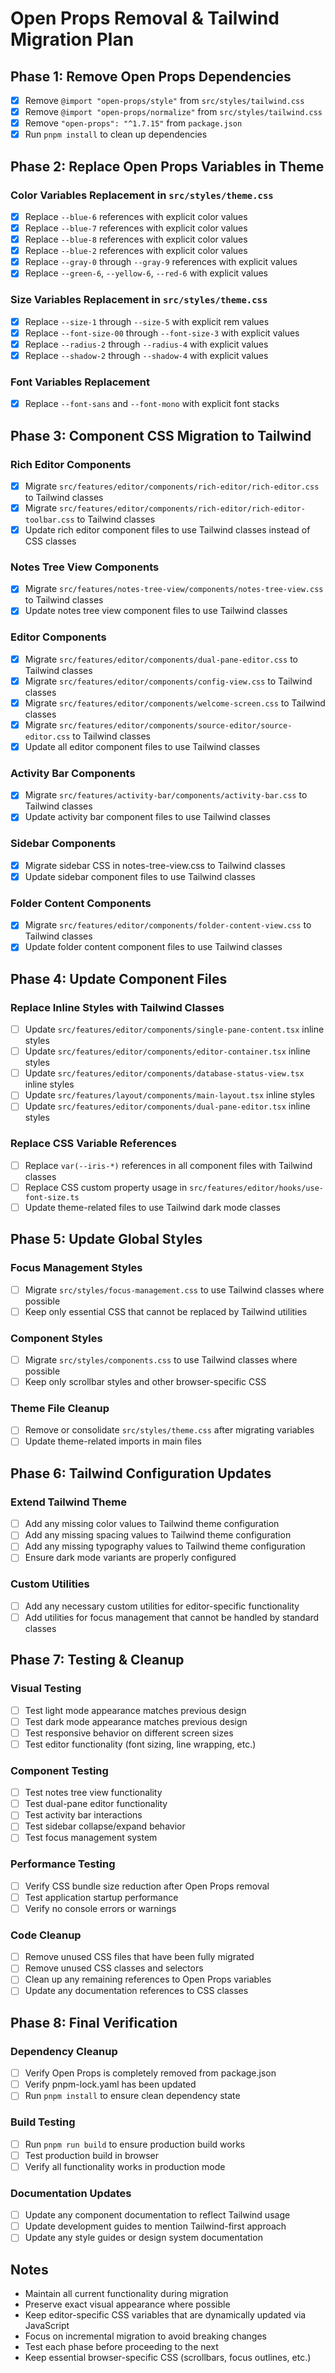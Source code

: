 # Open Props Removal & Tailwind Migration Plan

## Phase 1: Remove Open Props Dependencies

- [x] Remove `@import "open-props/style"` from `src/styles/tailwind.css`
- [x] Remove `@import "open-props/normalize"` from `src/styles/tailwind.css`
- [x] Remove `"open-props": "^1.7.15"` from `package.json`
- [x] Run `pnpm install` to clean up dependencies

## Phase 2: Replace Open Props Variables in Theme

### Color Variables Replacement in `src/styles/theme.css`
- [x] Replace `--blue-6` references with explicit color values
- [x] Replace `--blue-7` references with explicit color values
- [x] Replace `--blue-8` references with explicit color values
- [x] Replace `--blue-2` references with explicit color values
- [x] Replace `--gray-0` through `--gray-9` references with explicit values
- [x] Replace `--green-6`, `--yellow-6`, `--red-6` with explicit values

### Size Variables Replacement in `src/styles/theme.css`
- [x] Replace `--size-1` through `--size-5` with explicit rem values
- [x] Replace `--font-size-00` through `--font-size-3` with explicit values
- [x] Replace `--radius-2` through `--radius-4` with explicit values
- [x] Replace `--shadow-2` through `--shadow-4` with explicit values

### Font Variables Replacement
- [x] Replace `--font-sans` and `--font-mono` with explicit font stacks

## Phase 3: Component CSS Migration to Tailwind

### Rich Editor Components
- [x] Migrate `src/features/editor/components/rich-editor/rich-editor.css` to Tailwind classes
- [x] Migrate `src/features/editor/components/rich-editor/rich-editor-toolbar.css` to Tailwind classes
- [x] Update rich editor component files to use Tailwind classes instead of CSS classes

### Notes Tree View Components
- [x] Migrate `src/features/notes-tree-view/components/notes-tree-view.css` to Tailwind classes
- [x] Update notes tree view component files to use Tailwind classes

### Editor Components
- [x] Migrate `src/features/editor/components/dual-pane-editor.css` to Tailwind classes
- [x] Migrate `src/features/editor/components/config-view.css` to Tailwind classes
- [x] Migrate `src/features/editor/components/welcome-screen.css` to Tailwind classes
- [x] Migrate `src/features/editor/components/source-editor/source-editor.css` to Tailwind classes
- [x] Update all editor component files to use Tailwind classes

### Activity Bar Components
- [x] Migrate `src/features/activity-bar/components/activity-bar.css` to Tailwind classes
- [x] Update activity bar component files to use Tailwind classes

### Sidebar Components
- [x] Migrate sidebar CSS in notes-tree-view.css to Tailwind classes
- [x] Update sidebar component files to use Tailwind classes

### Folder Content Components
- [x] Migrate `src/features/editor/components/folder-content-view.css` to Tailwind classes
- [x] Update folder content component files to use Tailwind classes

## Phase 4: Update Component Files

### Replace Inline Styles with Tailwind Classes
- [ ] Update `src/features/editor/components/single-pane-content.tsx` inline styles
- [ ] Update `src/features/editor/components/editor-container.tsx` inline styles
- [ ] Update `src/features/editor/components/database-status-view.tsx` inline styles
- [ ] Update `src/features/layout/components/main-layout.tsx` inline styles
- [ ] Update `src/features/editor/components/dual-pane-editor.tsx` inline styles

### Replace CSS Variable References
- [ ] Replace `var(--iris-*)` references in all component files with Tailwind classes
- [ ] Replace CSS custom property usage in `src/features/editor/hooks/use-font-size.ts`
- [ ] Update theme-related files to use Tailwind dark mode classes

## Phase 5: Update Global Styles

### Focus Management Styles
- [ ] Migrate `src/styles/focus-management.css` to use Tailwind classes where possible
- [ ] Keep only essential CSS that cannot be replaced by Tailwind utilities

### Component Styles
- [ ] Migrate `src/styles/components.css` to use Tailwind classes where possible
- [ ] Keep only scrollbar styles and other browser-specific CSS

### Theme File Cleanup
- [ ] Remove or consolidate `src/styles/theme.css` after migrating variables
- [ ] Update theme-related imports in main files

## Phase 6: Tailwind Configuration Updates

### Extend Tailwind Theme
- [ ] Add any missing color values to Tailwind theme configuration
- [ ] Add any missing spacing values to Tailwind theme configuration
- [ ] Add any missing typography values to Tailwind theme configuration
- [ ] Ensure dark mode variants are properly configured

### Custom Utilities
- [ ] Add any necessary custom utilities for editor-specific functionality
- [ ] Add utilities for focus management that cannot be handled by standard classes

## Phase 7: Testing & Cleanup

### Visual Testing
- [ ] Test light mode appearance matches previous design
- [ ] Test dark mode appearance matches previous design
- [ ] Test responsive behavior on different screen sizes
- [ ] Test editor functionality (font sizing, line wrapping, etc.)

### Component Testing
- [ ] Test notes tree view functionality
- [ ] Test dual-pane editor functionality
- [ ] Test activity bar interactions
- [ ] Test sidebar collapse/expand behavior
- [ ] Test focus management system

### Performance Testing
- [ ] Verify CSS bundle size reduction after Open Props removal
- [ ] Test application startup performance
- [ ] Verify no console errors or warnings

### Code Cleanup
- [ ] Remove unused CSS files that have been fully migrated
- [ ] Remove unused CSS classes and selectors
- [ ] Clean up any remaining references to Open Props variables
- [ ] Update any documentation references to CSS classes

## Phase 8: Final Verification

### Dependency Cleanup
- [ ] Verify Open Props is completely removed from package.json
- [ ] Verify pnpm-lock.yaml has been updated
- [ ] Run `pnpm install` to ensure clean dependency state

### Build Testing
- [ ] Run `pnpm run build` to ensure production build works
- [ ] Test production build in browser
- [ ] Verify all functionality works in production mode

### Documentation Updates
- [ ] Update any component documentation to reflect Tailwind usage
- [ ] Update development guides to mention Tailwind-first approach
- [ ] Update any style guides or design system documentation

## Notes

- Maintain all current functionality during migration
- Preserve exact visual appearance where possible
- Keep editor-specific CSS variables that are dynamically updated via JavaScript
- Focus on incremental migration to avoid breaking changes
- Test each phase before proceeding to the next
- Keep essential browser-specific CSS (scrollbars, focus outlines, etc.)